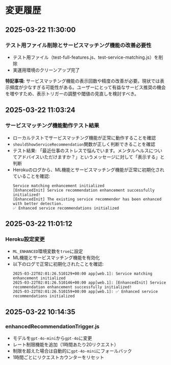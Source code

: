 # 変更履歴

## 2025-03-22 11:30:00

### テスト用ファイル削除とサービスマッチング機能の改善必要性

- テスト用ファイル（test-full-features.js、test-service-matching.js）を削除
- 実運用環境のクリーンアップ完了

**特記事項:** サービスマッチング機能の表示回数や精度の改善が必要。現状では表示頻度が少なすぎる可能性がある。ユーザーにとって有益なサービス推奨の機会を増やすため、表示トリガーの調整や閾値の見直しを検討すべき。

## 2025-03-22 11:03:24

### サービスマッチング機能動作テスト結果

- ローカルテストでサービスマッチング機能が正常に動作することを確認
- `shouldShowServiceRecommendation`関数が正しく判断できることを確認
- テスト結果: 「最近仕事のストレスで悩んでいます。メンタルヘルスについてアドバイスいただけますか？」というメッセージに対して「表示する」と判断
- Herokuのログから、ML機能とサービスマッチング機能が正常に初期化されていることを確認:
  ```
  Service matching enhancement initialized
  [EnhancedInit] Service recommendation enhancement successfully initialized!
  [EnhancedInit] The existing service recommender has been enhanced with better detection.
  ✅ Enhanced service recommendations initialized
  ```

## 2025-03-22 11:01:12

### Heroku設定変更

- `ML_ENHANCED`環境変数を`true`に設定
- ML機能とサービスマッチング機能を有効化
- 以下のログで正常に初期化されたことを確認:
  ```
  2025-03-22T02:01:26.510129+00:00 app[web.1]: Service matching enhancement initialized
  2025-03-22T02:01:26.510146+00:00 app[web.1]: [EnhancedInit] Service recommendation enhancement successfully initialized!
  2025-03-22T02:01:26.510159+00:00 app[web.1]: ✅ Enhanced service recommendations initialized
  ```

## 2025-03-22 10:14:35

### enhancedRecommendationTrigger.js

- モデルを`gpt-4o-mini`から`gpt-4o`に変更
- レート制限機能を追加（1時間あたり20リクエスト）
- 制限を超えた場合は自動的に`gpt-4o-mini`にフォールバック
- 1時間ごとにリクエストカウンターをリセット


